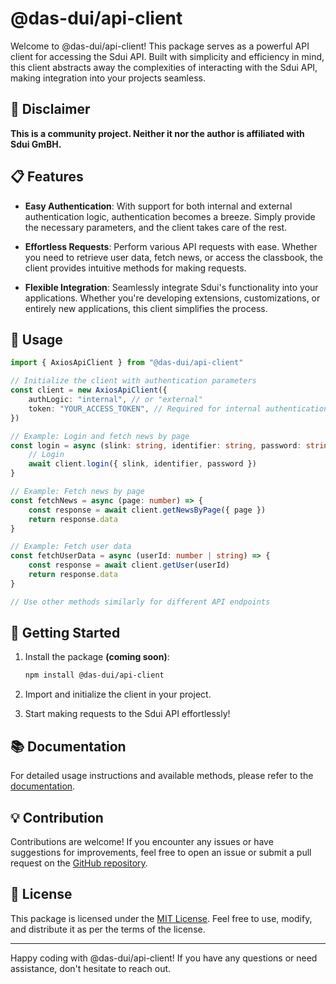 # @das-dui/api-client

Welcome to @das-dui/api-client! This package serves as a powerful API client for accessing the Sdui API. Built with simplicity and efficiency in mind, this client abstracts away the complexities of interacting with the Sdui API, making integration into your projects seamless.

## 🚨 Disclaimer

**This is a community project. Neither it nor the author is affiliated with Sdui GmBH.**

## 📋 Features

-   **Easy Authentication**: With support for both internal and external authentication logic, authentication becomes a breeze. Simply provide the necessary parameters, and the client takes care of the rest.

-   **Effortless Requests**: Perform various API requests with ease. Whether you need to retrieve user data, fetch news, or access the classbook, the client provides intuitive methods for making requests.

-   **Flexible Integration**: Seamlessly integrate Sdui's functionality into your applications. Whether you're developing extensions, customizations, or entirely new applications, this client simplifies the process.

## 🔧 Usage

```typescript
import { AxiosApiClient } from "@das-dui/api-client"

// Initialize the client with authentication parameters
const client = new AxiosApiClient({
	authLogic: "internal", // or "external"
	token: "YOUR_ACCESS_TOKEN", // Required for internal authentication logic, leave empty if you don't have a toke and then call the login function
})

// Example: Login and fetch news by page
const login = async (slink: string, identifier: string, password: string) => {
	// Login
	await client.login({ slink, identifier, password })
}

// Example: Fetch news by page
const fetchNews = async (page: number) => {
	const response = await client.getNewsByPage({ page })
	return response.data
}

// Example: Fetch user data
const fetchUserData = async (userId: number | string) => {
	const response = await client.getUser(userId)
	return response.data
}

// Use other methods similarly for different API endpoints
```

## 🚀 Getting Started

1. Install the package **(coming soon)**:

    ```bash
    npm install @das-dui/api-client
    ```

2. Import and initialize the client in your project.

3. Start making requests to the Sdui API effortlessly!

## 📚 Documentation

For detailed usage instructions and available methods, please refer to the [documentation](https://github.com/Florian325/das-dui/wiki/@das%E2%80%90dui-api%E2%80%90client).

## 💡 Contribution

Contributions are welcome! If you encounter any issues or have suggestions for improvements, feel free to open an issue or submit a pull request on the [GitHub repository](https://github.com/Florian325/das-dui).

## 📝 License

This package is licensed under the [MIT License](https://github.com/Florian325/das-dui/blob/main/packages/api-client/LICENSE). Feel free to use, modify, and distribute it as per the terms of the license.

---

Happy coding with @das-dui/api-client! If you have any questions or need assistance, don't hesitate to reach out.
